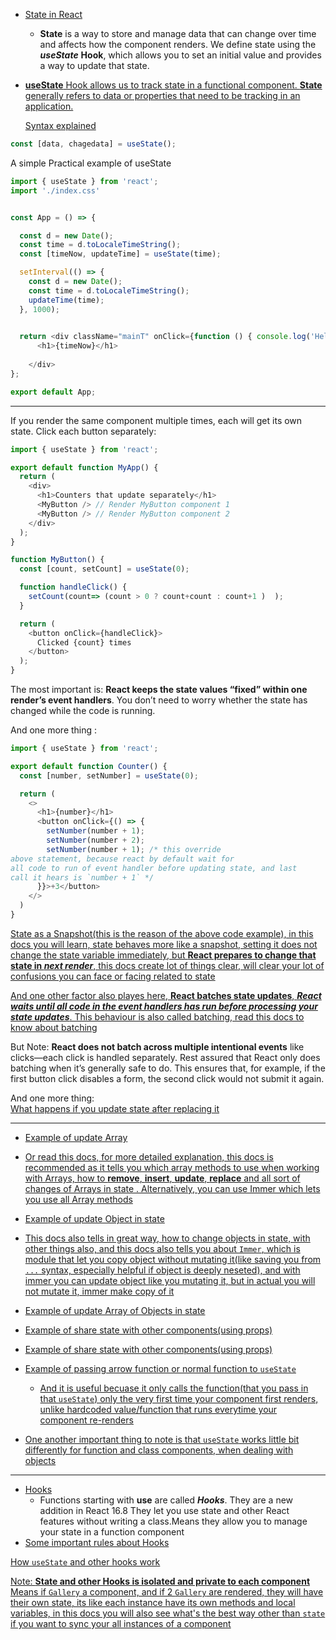 - [State in React](https://youtu.be/M9O5AjEFzKw?si=L-4wuoLkel01JaMM&t=6465)
    - **State** is a way to store and manage data that can change over time and affects how the component renders. We define state using the ***useState*** **Hook**, which allows you to set an initial value and provides a way to update that state.
- [**useState** Hook allows us to track state in a functional component. **State** generally refers to data or properties that need to be tracking in an application.](https://youtu.be/O6P86uwfdR0?si=HHtaxBx2ELreTGgg&t=227)

    [Syntax explained](https://youtu.be/M9O5AjEFzKw?si=PRRDuFB_0qm3vid-&t=6545)
```js
const [data, chagedata] = useState();
```


A simple Practical example of useState
```js
import { useState } from 'react';
import './index.css'


const App = () => {

  const d = new Date();
  const time = d.toLocaleTimeString(); 
  const [timeNow, updateTime] = useState(time);

  setInterval(() => {
    const d = new Date();
    const time = d.toLocaleTimeString();
    updateTime(time);
  }, 1000);
  

  return <div className="mainT" onClick={function () { console.log('Hello') }}>
      <h1>{timeNow}</h1>
      
    </div>
};

export default App;
```




-----
If you render the same component multiple times, each will get its own state. Click each button separately:

```js
import { useState } from 'react';

export default function MyApp() {
  return (
    <div>
      <h1>Counters that update separately</h1>
      <MyButton /> // Render MyButton component 1
      <MyButton /> // Render MyButton component 2
    </div>
  );
}

function MyButton() {
  const [count, setCount] = useState(0);

  function handleClick() {
    setCount(count=> (count > 0 ? count+count : count+1 )  );
  }

  return (
    <button onClick={handleClick}>
      Clicked {count} times
    </button>
  );
}

```


The most important is: **React keeps the state values “fixed” within one render’s event handlers**. You don’t need to worry whether the state has changed while the code is running.

And one more thing :
```js
import { useState } from 'react';

export default function Counter() {
  const [number, setNumber] = useState(0);

  return (
    <>
      <h1>{number}</h1>
      <button onClick={() => {
        setNumber(number + 1);
        setNumber(number + 2);
        setNumber(number + 1); /* this override 
above statement, because react by default wait for 
all code to run of event handler before updating state, and last 
call it hears is `number + 1` */
      }}>+3</button>
    </>
  )
}
```

[State as a Snapshot(this is the reason of the above code example), in this docs you will learn, state behaves more like a snapshot, setting it does not change the state variable immediately, but **React prepares to change that state in ***next render*****, this docs create lot of things clear, will clear your lot of confusions you can face or facing related to state](https://react.dev/learn/state-as-a-snapshot)

[And one other factor also playes here, **React batches state updates**, ***React waits until all code in the event handlers has run before processing your state updates***. This behaviour is also called batching, read this docs to know about batching](https://react.dev/learn/queueing-a-series-of-state-updates#react-batches-state-updates) 

But Note: **React does not batch across multiple intentional events** like clicks—each click is handled separately. Rest assured that React only does batching when it’s generally safe to do. This ensures that, for example, if the first button click disables a form, the second click would not submit it again.


And one more thing:\
[What happens if you update state after replacing it](https://react.dev/learn/queueing-a-series-of-state-updates#what-happens-if-you-update-state-after-replacing-it)

-----


- [Example of update Array](https://youtu.be/M9O5AjEFzKw?si=4l6GZmrxPC73sOrc&t=6907)
- [Or read this docs, for more detailed explanation, this docs is recommended as it tells you which array methods to use when working with Arrays, how to **remove**, **insert**, **update**, **replace** and all sort of changes of Arrays in state . Alternatively, you can use Immer which lets you use all Array methods](https://react.dev/learn/updating-arrays-in-state)


- [Example of update Object in state](https://youtu.be/M9O5AjEFzKw?si=tJulkfVHU9JZsTiI&t=7177)
- [This docs also tells in great way, how to change objects in state, with other things also, and this docs also tells you about `Immer`, which is module that let you copy object without mutating it(like saving you from `...` syntax, especially helpful if object is deeply neseted), and with immer you can update object like you mutating it, but in actual you will not mutate it, immer make copy of it](https://react.dev/learn/updating-objects-in-state)

- [Example of update Array of Objects in state](https://youtu.be/M9O5AjEFzKw?si=_fmLDdyGeUJ-tGFB&t=7357)
- [Example of share state with other components(using props)](https://youtu.be/M9O5AjEFzKw?si=_fmLDdyGeUJ-tGFB&t=7357)
- [Example of share state with other components(using props)](https://youtu.be/M9O5AjEFzKw?si=_fmLDdyGeUJ-tGFB&t=7357)
- [Example of passing arrow function or normal function to `useState`](https://youtu.be/M9O5AjEFzKw?si=_fmLDdyGeUJ-tGFB&t=7357)
     - [And it is useful becuase it only calls the function(that you pass in that `useState`) only the very first time your component first renders, unlike hardcoded value/function that runs everytime your component re-renders](https://youtu.be/M9O5AjEFzKw?si=_fmLDdyGeUJ-tGFB&t=7357)

 - [One another important thing to note is that `useState` works little bit differently for function and class components, when dealing with objects](https://youtu.be/O6P86uwfdR0?si=oJtb531WortKWAxC&t=677)    
----

- [Hooks](https://youtu.be/M9O5AjEFzKw?si=U6Y-7LoSVisdDlCo&t=6487)
   - Functions starting with **use** are called ***Hooks***. They are a new addition in React 16.8
They let you use state and other React features without writing a class.Means they allow you to manage your state in a function component
- [Some important rules about Hooks](https://youtu.be/O6P86uwfdR0?si=N5PoI9Sv6L9lo8bl&t=137)

[How `useState` and other hooks work](https://react.dev/learn/state-a-components-memory#how-does-react-know-which-state-to-return)

[Note: **State and other Hooks is isolated and private to each component** Means if `Gallery` a component, and if 2 `Gallery` are rendered, they will have their own state, its like each instance have its own methods and local variables, in this docs you will also see what's the best way other than `state` if you want to sync your all instances of a component](https://react.dev/learn/state-a-components-memory#how-does-react-know-which-state-to-return)
